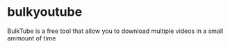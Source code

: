 # bulkyoutube

BulkTube is a free tool that allow you to download multiple videos in a small ammount of time
